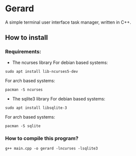 # Gerard
A simple terminal user interface task manager, written in C++.

## How to install

### Requirements:
- The ncurses library
For debian based systems:
```
sudo apt install lib-ncurses5-dev
```
For arch based systems:
```
pacman -S ncurses
```

- The sqlite3 library
For debian based systems:
```
sudo apt install libsqlite-3
```
For arch based systems:
```
pacman -S sqlite
```

### How to compile this program?
```
g++ main.cpp -o gerard -lncurses -lsqlite3
```
